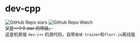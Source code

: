 # dev-cpp
![GitHub Repo stars](https://img.shields.io/github/stars/wanwusangzhigit/dev-cpp)
![Github Repo Watch](https://img.shields.io/github/watchers/wanwusangzhigit/dev-cpp) \
~~又是一个0 star 的项目。~~ \
这是机房版 `dev-c++` 的源代码，自带`极域 trainer`和`florr.io`离线版

